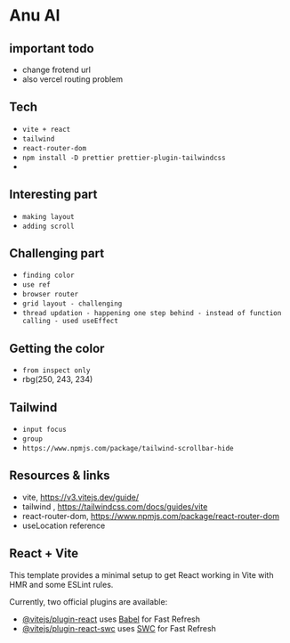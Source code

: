 # Anu AI

## important todo

- change frotend url
- also vercel routing problem

## Tech

- `vite + react`
- `tailwind`
- `react-router-dom`
- `npm install -D prettier prettier-plugin-tailwindcss`
-

## Interesting part

- `making layout`
- `adding scroll`

## Challenging part

- `finding color`
- `use ref`
- `browser router`
- `grid layout - challenging`
- `thread updation - happening one step behind - instead of function calling - used useEffect`

## Getting the color

- `from inspect only`
- rbg(250, 243, 234)

## Tailwind

- `input focus`
- `group`
- `https://www.npmjs.com/package/tailwind-scrollbar-hide`

## Resources & links

- vite, https://v3.vitejs.dev/guide/
- tailwind , https://tailwindcss.com/docs/guides/vite
- react-router-dom, https://www.npmjs.com/package/react-router-dom
- useLocation reference

## React + Vite

This template provides a minimal setup to get React working in Vite with HMR and some ESLint rules.

Currently, two official plugins are available:

- [@vitejs/plugin-react](https://github.com/vitejs/vite-plugin-react/blob/main/packages/plugin-react/README.md) uses [Babel](https://babeljs.io/) for Fast Refresh
- [@vitejs/plugin-react-swc](https://github.com/vitejs/vite-plugin-react-swc) uses [SWC](https://swc.rs/) for Fast Refresh

